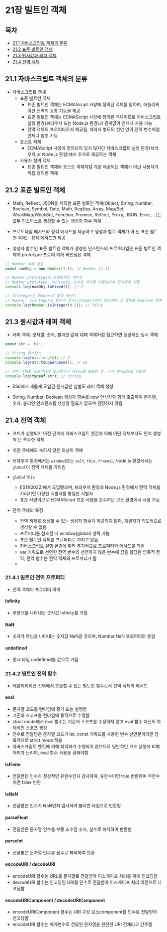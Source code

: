 # 21장 빌트인 객체


## 목차

- [21.1 자바스크립트 객체의 분류](#21.1)
- [21.2 표준 빌트인 객체](#21.2)
- [21.3 원시값과 래퍼 객체](#21.3)
- [21.4 전역 객체](#21.4)


## 21.1 자바스크립트 객체의 분류<a name="21.1"></a>

- 자바스크립트 객체
	- 표준 빌트인 객체
		- 표준 빌트인 객체는 ECMAScript 사양에 정의된 객체를 말하며, 애플리케이션 전역의 공통 기능을 제공
		- 표준 빌트인 객체는 ECMAScript 사양에 정의된 객체이므로 자바스크립트 실행 환경(브라우저 또는 Node.js 환경)과 관계없이 언제나 사용 가능
		- 전역 객체의 프로퍼티로서 제공됨. 따라서 별도의 선언 없이 전역 변수처럼 언제나 참조 가능
	- 호스트 객체
		- ECMAScript 사양에 정의되어 있지 않지만 자바스크립트 실행 환경(브라우저 or Node.js 환경)에서 추가로 제공하는 객체
	- 사용자 정의 객체
		- 표준 빌트인 객체와 호스트 객체처럼 기본 제공되는 객체가 아닌 사용자가 직접 정의한 객체


## 21.2 표준 빌트인 객체<a name="21.2"></a>

- Math, Reflect, JSON을 제외한 표준 빌트인 객체(Object, String, Number, Boolean, Symbol, Date, Math, RegExp, Array, Map/Set, WeakMap/WeakSet, Function, Promise, Reflect, Proxy, JSON, Error, ...)는 모두 인스턴스를 생성할 수 있는 생성자 함수 객체

- 프로토타입 메서드와 정적 메서드를 제공하고 생성자 함수 객체가 아 닌 표준 빌트인 객체는 정적 메서드만 제공

- 생성자 함수인 표준 빌트인 객체가 생성한 인스턴스의 프로토타입은 표준 빌트인 객체의 prototype 프로퍼 티에 바인딩된 객체

```js
// Number 객체 생성
const numObj = new Number(1.5); // Number {1.5}

// Number.prototype의 프로토타입 메서드
// Number.prototype. toFixed는 소수점 자리를 반올림하여 문자열로 반환 
console.log(numObj.toFixed()); // 2

// islnteger는 Number의 정적 메서드
// Number, isInteger는 인수가 정수(integer)인지 검사하여 그 결과를 Boolean 반환
console.log(Number.isInteger(0.5)); // false
```


## 21.3 원시값과 래퍼 객체<a name="21.3"></a>

- 래퍼 객체: 문자열, 숫자, 불리언 값에 대해 객체처럼 접근하면 생성되는 임시 객체

```js
const str = 'hi';

// String 인스턴스
console.log(str.length); // 2 
console.log(str.toUpperCase()); // HI

// 래퍼 객체로 프로퍼티에 접근하거나 메서드를 호출한 후，다시 원시값으로 되돌림 
console.log(typeof str); // string
```

- ES6에서 새롭게 도입된 원시값인 심벌도 래퍼 객체 생성

- String, Number, Boolean 생성자 함수를 new 연산자와 함께 호출하여 문자열, 숫자, 불리언 인스턴스를 생성할 필요가 없으며 권장하지 않음


## 21.4 전역 객체<a name="21.4"></a>

- 코드가 실행되기 이전 단계에 자바스크립트 엔진에 의해 어떤 객체보다도 먼저 생성되
는 특수한 객체

- 어떤 객체에도 속하지 않은 최상위 객체

- 브라우저 환경에서는 `window`(또는 `self`, `this`, `frames`), Node.js 환경에서는 `global`이 전역 객체를 가리킴

- `globalThis`
	- ES11(2022)에서 도입됐으며, 브라우저 환경과 Node.js 환경에서 전역 객체를 가리키던 다양한 식별자를 통일한 식별자
	- 표준 사양이므로 ECMAScript 표준 사양을 준수하는 모든 환경에서 사용 가능

- 전역 객체의 특징
	- 전역 객체를 생성할 수 있는 생성자 함수가 제공되지 않아, 개발자가 의도적으로 생성할 수 없음
	- 프로퍼티를 참조할 때 window(global) 생략 가능
	- 표준 빌트인 객체를 프로퍼티로 가지고 있음
	- 자바스크립트 실행 환경에 따라 추가적으로 프로퍼티와 메서드를 가짐
	- var 키워드로 선언한 전역 변수와 선언하지 않은 변수에 값을 할당한 암묵적 전역, 전역 함수는 전역 객체의 프로퍼티가 됨
	-

### 21.4.1 빌트인 전역 프로퍼티

- 전역 객체의 프로퍼티 의미

#### Infinity

- 무한대를 나타내는 숫자값 Infinity를 가짐

#### NaN

- 숫자가 아님을 나타내는 숫자값 NaN을 갖으며, Number.NaN 프로퍼티와 동일

#### undefined

- 원시 타입 undefined를 값으로 가짐

### 21.4.2 빌트인 전역 함수

- 애를리케이션 전역에서 호출할 수 있는 빌트인 힘수로서 전역 객체의 메서드

#### eval

- 문자열 코드를 런타임에 평가 또는 실행함
- 기존의 스코프를 런타임에 동적으로 수정함
- strict mode에서 eval 함수는 기존의 스코프를 수정하지 않고 eval 함수 자신의 자체적인 스코프 생성
- 인수로 전달받은 문자열 코드가 let, const 키워드를 사용한 변수 선언문이라면 암묵적으로 strict mode 적용
- 자바스크립트 엔진에 의해 최적화가 수행되지 않으므로 일반적인 코드 실행에 비해 처리가 느리며, eval 함수 사용을 금해야함

#### isFinite

- 전달받은 인수가 정상적인 유한수인지 검사하여, 유한수이면 true 반환하며 무한수이면 false 반환

#### isNaN

- 전달받은 인수가 NaN인지 검사하여 불리언 타입으로 반환함

#### parseFloat

- 전달받은 문자열 인수를 부동 소수점 숫자, 실수로 해석하여 반환함

#### parseInt

- 전달받은 문자열 인수를 정수로 해석하여 반환

#### encodeURI / decodeURI

- encodeURI 함수는 URL를 문자열로 전달받아 이스케이프 처리를 위해 인코딩함
- decodeURI 함수는 인코딩된 URI를 인수로 전달받아 이스케이프 처리 이전으로 디코딩함

#### encodeURIComponent / decodeURIComponent

- encodeURIComponent 함수는 URI 구성 요소component를 인수로 전달받아 인코딩함
- encodeURI 함수는 매개변수로 전달된 문자열을 완전한 URI 전체라고 간주함
